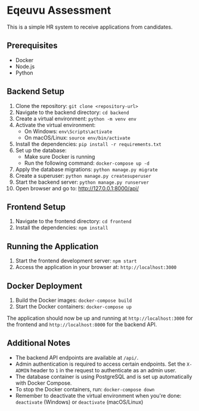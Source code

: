 # Eqeuvu Assessment

This is a simple HR system to receive applications from candidates.

## Prerequisites

- Docker
- Node.js
- Python

## Backend Setup

1. Clone the repository: `git clone <repository-url>`
2. Navigate to the backend directory: `cd backend`
3. Create a virtual environment: `python -m venv env`
4. Activate the virtual environment:
   - On Windows: `env\Scripts\activate`
   - On macOS/Linux: `source env/bin/activate`
5. Install the dependencies: `pip install -r requirements.txt`
6. Set up the database:
   - Make sure Docker is running
   - Run the following command: `docker-compose up -d`
7. Apply the database migrations: `python manage.py migrate`
8. Create a superuser: `python manage.py createsuperuser`
9. Start the backend server: `python manage.py runserver`
10. Open browser and go to: http://127.0.0.1:8000/api/

## Frontend Setup

1. Navigate to the frontend directory: `cd frontend`
2. Install the dependencies: `npm install`

## Running the Application

1. Start the frontend development server: `npm start`
2. Access the application in your browser at: `http://localhost:3000`

## Docker Deployment

1. Build the Docker images: `docker-compose build`
2. Start the Docker containers: `docker-compose up`

The application should now be up and running at `http://localhost:3000` for the frontend and `http://localhost:8000` for the backend API.

## Additional Notes

- The backend API endpoints are available at `/api/`.
- Admin authentication is required to access certain endpoints. Set the `X-ADMIN` header to `1` in the request to authenticate as an admin user.
- The database container is using PostgreSQL and is set up automatically with Docker Compose.
- To stop the Docker containers, run: `docker-compose down`
- Remember to deactivate the virtual environment when you're done: `deactivate` (Windows) or `deactivate` (macOS/Linux)
